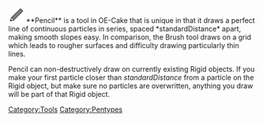 <img src="/images/Pencil.png" title="Pencil.png" width="32" height="32" alt="Pencil.png" />
**Pencil** is a tool in OE-Cake that is unique in that it draws a perfect line of continuous particles in series, spaced *standardDistance* apart, making smooth slopes easy. In comparison, the Brush tool draws on a grid which leads to rougher surfaces and difficulty drawing particularly thin lines.

Pencil can non-destructively draw on currently existing Rigid objects. If you make your first particle closer than *standardDistance* from a particle on the Rigid object, but make sure no particles are overwritten, anything you draw will be part of that Rigid object.

[Category:Tools](/Category_Tools.md "Category:Tools") [Category:Pentypes](/Category_Pentypes.md "Category:Pentypes")
